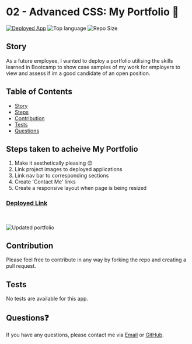 # 02 - Advanced CSS: My Portfolio 🍃
<a href="https://lizmackle.github.io/My_Portfolio/">![Deployed App](https://img.shields.io/badge/-Deployed-success?style=for-the-badge)</a> ![Top language](https://img.shields.io/github/languages/top/lizmackle/my_portfolio?style=for-the-badge&logo) ![Repo Size](https://img.shields.io/github/repo-size/lizmackle/my_portfolio?color=orange&style=for-the-badge)

## Story
As a future employee, I wanted to deploy a portfolio utilising the skills learned in Bootcamp to show case samples of my work for employers to view and assess if im a good candidate of an open position. 

## Table of Contents
  - [Story](#story)
  - [Steps](#steps)
  - [Contribution](#contribution)
  - [Tests](#tests)
  - [Questions](#questions)

## Steps taken to acheive My Portfolio 
1. Make it aesthetically pleasing 😊
2. Link project images to deployed applications
3. Link nav bar to corresponding sections 
4. Create 'Contact Me' links
5. Create a responsive layout when page is being resized

### [Deployed Link](https://lizmackle.github.io/My_Portfolio/)
<br>

![Updated portfolio](https://user-images.githubusercontent.com/93589073/162155013-c4810e51-1370-4cc8-8593-1bdf4c3b53b4.JPG)

## Contribution
Please feel free to contribute in any way by forking the repo and creating a pull request.

## Tests
No tests are available for this app.

## Questions❓
If you have any questions, please contact me via [Email](mailto:liz.mackle@outlook.com) or [GitHub](https://github.com/LizMackle).
